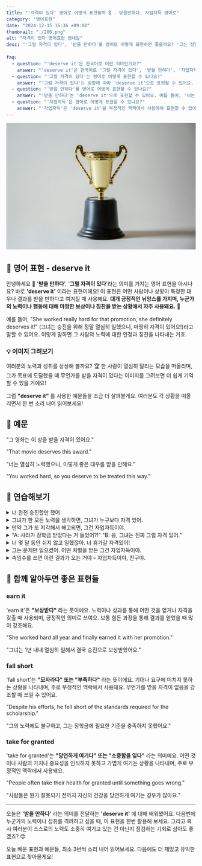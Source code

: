 ```yaml
---
title: "'자격이 있다' 영어로 어떻게 표현할까 🎖️ - 받을만하다, 자업자득 영어로"
category: "영어표현"
date: "2024-12-15 16:36 +09:00"
thumbnail: "./206.png"
alt: "자격이 있다 영어표현 썸네일"
desc: "'그럴 자격이 있다', '받을 만하다'를 영어로 어떻게 표현하면 좋을까요? '그는 정말 그럴 자격이 있어요.', '너는 이 보상을 받을 만해.' 등을 영어로 표현하는 법을 배워봅시다. 다양한 예문을 통해서 연습하고 본인의 표현으로 만들어 보세요."

faq:
  - question: "'deserve it'은 한국어로 어떤 의미인가요?"
    answer: "'deserve it'은 한국어로 '그럴 자격이 있다', '받을 만하다', '자업자득' 등의 의미로 번역될 수 있습니다."
  - question: "'그럴 자격이 있다'는 영어로 어떻게 표현할 수 있나요?"
    answer: "'그럴 자격이 있다'는 상황에 따라 'deserve it'으로 표현할 수 있어요. 예를 들어, '그는 승진할 자격이 있어'는 'He deserves it'로 말할 수 있어요."
  - question: "'받을 만하다'를 영어로 어떻게 표현할 수 있나요?"
    answer: "'받을 만하다'는 'deserve it'으로 표현할 수 있어요. 예를 들어, '너는 이 상을 받을 만해'는 'You deserve it'로 말할 수 있어요."
  - question: "'자업자득'은 영어로 어떻게 표현할 수 있나요?"
    answer: "'자업자득'은 'deserve it'을 부정적인 맥락에서 사용하여 표현할 수 있어요. 예를 들어, '그가 해고된 건 자업자득이야'는 'He deserves it for getting fired'로 말할 수 있어요."
---
```


![트로피 사진](./206-1.jpg)

## 🌟 영어 표현 - deserve it

안녕하세요 👋 '**받을 만하다**', '**그럴 자격이 있다**'라는 의미를 가지는 영어 표현을 아시나요? 바로 **'deserve it'** 이라는 표현이에요! 이 표현은 어떤 사람이나 상황이 특정한 대우나 결과를 받을 만하다고 여겨질 때 사용해요. **대개 긍정적인 뉘앙스를 가지며, 누군가의 노력이나 행동에 대해 마땅한 보상이나 칭찬을 받는 상황에서 자주 사용돼요.** 🌟

예를 들어, "She worked really hard for that promotion, she definitely deserves it!" (그녀는 승진을 위해 정말 열심히 일했으니, 마땅히 자격이 있어요!)라고 말할 수 있어요. 이렇게 말하면 그 사람의 노력에 대한 인정과 칭찬을 나타내는 거죠.

<div 
  data-inline-banner="🎉 새해에는 스픽 AI와 함께 영어 공부하자" 
  data-inline-banner-subtext="설날 특별 할인으로 60%할인 + 추가 7만원 할인! (~2/3)" 
  data-inline-banner-link="https://app.usespeak.com/kr-ko/sale/kr-affiliate-special/?ref=engple-inline"
  data-inline-banner-caption="해당 링크를 통해 구매시 일정액의 수수료를 지급받습니다.">
</div>

### 💡 이미지 그려보기

여러분의 노력과 성취를 상상해 볼까요? 🏆 한 사람이 열심히 달리는 모습을 떠올리며, 그가 목표에 도달했을 때 무언가를 받을 자격이 있다는 이미지를 그려보면 더 쉽게 기억할 수 있을 거예요!

그럼 **"deserve it"** 를 사용한 예문들을 조금 더 살펴볼게요. 여러분도 각 상황을 떠올리면서 한 번 소리 내어 읽어보세요!

## 📖 예문

"그 영화는 이 상을 받을 자격이 있어요."

"That movie deserves this award."

"너는 열심히 노력했으니, 이렇게 좋은 대우를 받을 만해요."

"You worked hard, so you deserve to be treated this way."

## 💬 연습해보기

<details>
<summary>너 완전 승진할만 했어</summary>
<span>You totally deserve that promotion!</span>
</details>

<details>
<summary>그녀가 한 모든 노력을 생각하면, 그녀가 누구보다 자격 있어.</summary>
<span>After all the hard work she put in, she deserves it more than anyone.</span>
</details>

<details>
<summary>만약 그가 또 지각해서 해고되면, 그건 자업자득이야.</summary>
<span>If he gets fired for being late again, he deserves it.</span>
</details>

<details>
<summary>"A: 사라가 장학금 받았다는 거 들었어?!" "B: 응, 그녀는 진짜 그럴 자격 있어."</summary>
<span>"A: Did you hear Sarah won the scholarship?" "B: Yeah, she really deserves it."</span>
</details>

<details>
<summary>너 몇 달 동안 쉬지 않고 일했잖아. 너 휴가갈 자격있어!</summary>
<span>You've been working <a href="/blog/in-english/156.non-stop/">non-stop</a> for months. You deserve that vacation!</span>
</details>

<details>
<summary>그는 문제만 일으켰어. 어떤 처벌을 받든 그건 자업자득이야.</summary>
<span>He's been nothing but trouble. Whatever punishment he gets, he deserves it.</span>
</details>

<details>
<summary>속임수를 쓰면 이런 결과가 오는 거야 – 자업자득이야, 친구야.</summary>
<span>That's what happens when you cheat – you deserve this punishment, buddy.</span>
</details>

## 🤝 함께 알아두면 좋은 표현들

### earn it

'earn it'은 **"보상받다"** 라는 뜻이에요. 노력이나 성과를 통해 어떤 것을 얻거나 자격을 갖출 때 사용되며, 긍정적인 의미로 쓰여요. 보통 힘든 과정을 통해 결과를 얻었을 때 많이 강조해요.

"She worked hard all year and finally earned it with her promotion."

"그녀는 1년 내내 열심히 일해서 결국 승진으로 보상받았어요."

### fall short

'fall short'는 **"모자라다" 또는 "부족하다"** 라는 뜻이에요. 기대나 요구에 미치지 못하는 상황을 나타내며, 주로 부정적인 맥락에서 사용돼요. 무언가를 받을 자격이 없음을 강조할 때 쓰일 수 있어요.

"Despite his efforts, he fell short of the standards required for the scholarship."

"그의 노력에도 불구하고, 그는 장학금에 필요한 기준을 충족하지 못했어요."

### take for granted

'take for granted'는 **"당연하게 여기다" 또는 "소중함을 잊다"** 라는 의미예요. 어떤 것이나 사람의 가치나 중요성을 인식하지 못하고 가볍게 여기는 상황을 나타내며, 주로 부정적인 맥락에서 사용돼요.

"People often take their health for granted until something goes wrong."

"사람들은 뭔가 잘못되기 전까지 자신의 건강을 당연하게 여기는 경우가 많아요."

---

오늘은 **'받을 만하다'** 라는 의미를 전달하는 **'deserve it'** 에 대해 배워봤어요. 다음번에 누군가의 노력이나 성취를 격려하고 싶을 때, 이 표현을 한번 활용해 보세요. 그리고 혹시 여러분이 스스로의 노력도 소중히 여기고 있는 건 아닌지 점검하는 기회로 삼아도 좋겠죠? 😊

오늘 배운 표현과 예문들, 최소 3번씩 소리 내어 읽어보세요. 다음에도 더 재밌고 유익한 표현으로 찾아올게요!
